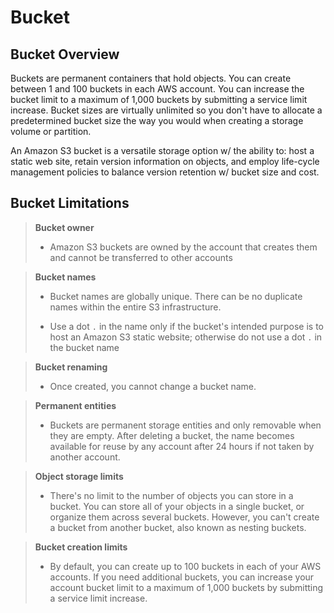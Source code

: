 # Bucket

## Bucket Overview

Buckets are permanent containers that hold objects. You can create between 1 and 100 buckets in each AWS account. You can increase the bucket limit to a maximum of 1,000 buckets by submitting a service limit increase. Bucket sizes are virtually unlimited so you don't have to allocate a predetermined bucket size the way you would when creating a storage volume or partition.

An Amazon S3 bucket is a versatile storage option w/ the ability to: host a static web site, retain version information on objects, and employ life-cycle management policies to balance version retention w/ bucket size and cost.

## Bucket Limitations

> **Bucket owner**
>
> * Amazon S3 buckets are owned by the account that creates them and cannot be transferred to other accounts

> **Bucket names**
>
> * Bucket names are globally unique. There can be no duplicate names within the entire S3 infrastructure.
>
> * Use a dot `.` in the name only if the bucket's intended purpose is to host an Amazon S3 static website; otherwise do not use a dot `.` in the bucket name

> **Bucket renaming**
>
> * Once created, you cannot change a bucket name.

> **Permanent entities**
>
> * Buckets are permanent storage entities and only removable when they are empty. After deleting a bucket, the name becomes available for reuse by any account after 24 hours if not taken by another account.

> **Object storage limits**
>
> * There's no limit to the number of objects you can store in a bucket. You can store all of your objects in a single bucket, or organize them across several buckets. However, you can't create a bucket from another bucket, also known as nesting buckets.

> **Bucket creation limits**
>
> * By default, you can create up to 100 buckets in each of your AWS accounts. If you need additional buckets, you can increase your account bucket limit to a maximum of 1,000 buckets by submitting a service limit increase.
